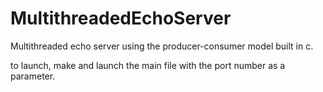 # MultithreadedEchoServer
Multithreaded echo server using the producer-consumer model built in c.<br/>

to launch, make and launch the main file with the port number as a parameter.<br/>

